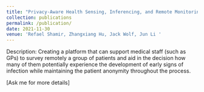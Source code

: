 ```yaml
---
title: "Privacy-Aware Health Sensing, Inferencing, and Remote Monitoring"
collection: publications
permalink: /publication/
date: 2021-11-30
venue: 'Refael Shamir, Zhangxiang Hu, Jack Wolf, Jun Li '
---
```


Description: Creating a platform that can support medical staff (such as GPs) to 
survey remotely a group of patients and 
aid in the decision how many of them potentially experience the development of 
early signs of infection while maintaining the patient anonymity throughout the process.

[Ask me for more details]
